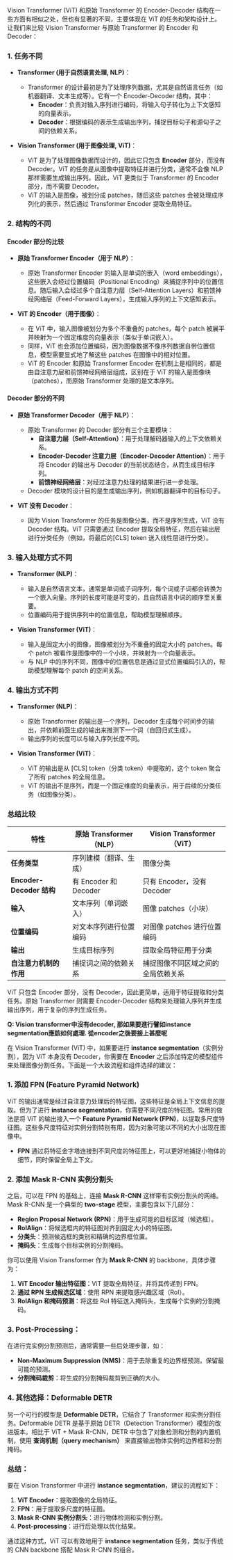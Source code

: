 
Vision Transformer (ViT) 和原始 Transformer 的 Encoder-Decoder 结构在一些方面有相似之处，但也有显著的不同，主要体现在 ViT 的任务和架构设计上。让我们来比较 Vision Transformer 与原始 Transformer 的 Encoder 和 Decoder：

### 1. **任务不同**

- **Transformer (用于自然语言处理, NLP)**：
    
    - Transformer 的设计最初是为了处理序列数据，尤其是自然语言任务（如机器翻译、文本生成等）。它有一个 Encoder-Decoder 结构，其中：
        - **Encoder**：负责对输入序列进行编码，将输入句子转化为上下文感知的向量表示。
        - **Decoder**：根据编码的表示生成输出序列，捕捉目标句子和源句子之间的依赖关系。
- **Vision Transformer (用于图像处理, ViT)**：
    
    - ViT 是为了处理图像数据而设计的，因此它只包含 **Encoder** 部分，而没有 Decoder。ViT 的任务是从图像中提取特征并进行分类，通常不会像 NLP 那样需要生成输出序列。因此，ViT 更类似于 Transformer 的 Encoder 部分，而不需要 Decoder。
    - ViT 的输入是图像，被划分成 patches，随后这些 patches 会被处理成序列化的表示，然后通过 Transformer Encoder 提取全局特征。

### 2. **结构的不同**

#### **Encoder 部分的比较**

- **原始 Transformer Encoder（用于 NLP）**：
    
    - 原始 Transformer Encoder 的输入是单词的嵌入（word embeddings），这些嵌入会经过位置编码（Positional Encoding）来捕捉序列中的位置信息。随后输入会经过多个自注意力层（Self-Attention Layers）和前馈神经网络层（Feed-Forward Layers），生成输入序列的上下文感知表示。
- **ViT 的 Encoder（用于图像）**：
    
    - 在 ViT 中，输入图像被划分为多个不重叠的 patches，每个 patch 被展平并映射为一个固定维度的向量表示（类似于单词嵌入）。
    - 同样，ViT 也会添加位置编码，因为图像数据不像序列数据自带位置信息，模型需要显式地了解这些 patches 在图像中的相对位置。
    - ViT 的 Encoder 和原始 Transformer Encoder 在机制上是相同的，都是由自注意力层和前馈神经网络层组成，区别在于 ViT 的输入是图像块（patches），而原始 Transformer 处理的是文本序列。

#### **Decoder 部分的不同**

- **原始 Transformer Decoder（用于 NLP）**：
    
    - 原始 Transformer 的 Decoder 部分有三个主要模块：
        - **自注意力层（Self-Attention）**：用于处理解码器输入的上下文依赖关系。
        - **Encoder-Decoder 注意力层（Encoder-Decoder Attention）**：用于将 Encoder 的输出与 Decoder 的当前状态结合，从而生成目标序列。
        - **前馈神经网络层**：对经过注意力处理的结果进行进一步处理。
    - Decoder 模块的设计目的是生成输出序列，例如机器翻译中的目标句子。
- **ViT 没有 Decoder**：
    
    - 因为 Vision Transformer 的任务是图像分类，而不是序列生成，ViT 没有 Decoder 结构。ViT 只需要通过 Encoder 提取全局特征，然后在输出层进行分类任务（例如，将最后的[CLS] token 送入线性层进行分类）。

### 3. **输入处理方式不同**

- **Transformer (NLP)**：
    
    - 输入是自然语言文本，通常是单词或子词序列，每个词或子词都会转换为一个嵌入向量。序列的长度可能是可变的，且自然语言中词的顺序至关重要。
    - 位置编码用于提供序列中的位置信息，帮助模型理解顺序。
- **Vision Transformer (ViT)**：
    
    - 输入是固定大小的图像，图像被划分为不重叠的固定大小的 patches。每个 patch 被看作是图像中的一个小块，并映射为一个向量表示。
    - 与 NLP 中的序列不同，图像中的位置信息是通过显式位置编码引入的，帮助模型理解每个 patch 的空间关系。

### 4. **输出方式不同**

- **Transformer (NLP)**：
    
    - 原始 Transformer 的输出是一个序列，Decoder 生成每个时间步的输出，并依赖前面生成的输出来推测下一个词（自回归式生成）。
    - 输出序列的长度可以与输入序列长度不同。
- **Vision Transformer (ViT)**：
    
    - ViT 的输出是从 [CLS] token（分类 token）中提取的，这个 token 聚合了所有 patches 的全局信息。
    - ViT 的输出不是序列，而是一个固定维度的向量表示，用于后续的分类任务（如图像分类）。

### 总结比较

|**特性**|**原始 Transformer（NLP）**|**Vision Transformer（ViT）**|
|---|---|---|
|**任务类型**|序列建模（翻译、生成）|图像分类|
|**Encoder-Decoder 结构**|有 Encoder 和 Decoder|只有 Encoder，没有 Decoder|
|**输入**|文本序列（单词嵌入）|图像 patches（小块）|
|**位置编码**|对文本序列进行位置编码|对图像 patches 进行位置编码|
|**输出**|生成目标序列|提取全局特征用于分类|
|**自注意力机制的作用**|捕捉词之间的依赖关系|捕捉图像不同区域之间的全局依赖关系|

ViT 只包含 Encoder 部分，没有 Decoder，因此更简单，适用于特征提取和分类任务。原始 Transformer 则需要 Encoder-Decoder 结构来处理输入序列并生成输出序列，用于复杂的序列生成任务。

**Q: Vision transformer中沒有decoder, 那如果要進行譬如instance segmentation應該如何處理. 從encoder之後要接上甚麼呢**

在 Vision Transformer (ViT) 中，如果要进行 **instance segmentation**（实例分割），因为 ViT 本身没有 Decoder，你需要在 **Encoder** 之后添加特定的模型组件来处理图像分割任务。下面是一个大致流程和组件选择的建议：

### 1. **添加 FPN (Feature Pyramid Network)**

ViT 的输出通常是经过自注意力处理后的特征图，这些特征是全局上下文信息的提取。但为了进行 **instance segmentation**，你需要不同尺度的特征图。常用的做法是将 ViT 的输出接入一个 **Feature Pyramid Network (FPN)**，以提取多尺度特征图。这些多尺度特征对实例分割特别有用，因为对象可能以不同的大小出现在图像中。

- **FPN** 通过将特征金字塔连接到不同尺度的特征图上，可以更好地捕捉小物体的细节，同时保留全局上下文。

### 2. **添加 Mask R-CNN 实例分割头**

之后，可以在 FPN 的基础上，连接 **Mask R-CNN** 这样带有实例分割头的网络。Mask R-CNN 是一个典型的 **two-stage** 模型，主要包含以下几部分：

- **Region Proposal Network (RPN)**：用于生成可能的目标区域（候选框）。
- **RoIAlign**：将候选框内的特征图对齐到固定大小的特征图。
- **分类头**：预测候选框的类别和精确的边界框位置。
- **掩码头**：生成每个目标实例的分割掩码。

你可以使用 Vision Transformer 作为 **Mask R-CNN** 的 backbone，具体步骤为：

1. **ViT Encoder 输出特征图**：ViT 提取全局特征，并将其传递到 FPN。
2. **通过 RPN 生成候选区域**：使用 RPN 来提取感兴趣区域（RoI）。
3. **RoIAlign 和掩码预测**：将这些 RoI 特征送入掩码头，生成每个实例的分割掩码。

### 3. **Post-Processing**：

在进行完实例分割预测后，通常需要一些后处理步骤，如：

- **Non-Maximum Suppression (NMS)**：用于去除重复的边界框预测，保留最可能的预测。
- **分割掩码裁剪**：将生成的分割掩码裁剪到正确的大小。

### 4. **其他选择：Deformable DETR**

另一个可行的模型是 **Deformable DETR**，它结合了 Transformer 和实例分割任务。Deformable DETR 是基于原始 DETR（Detection Transformer）模型的改进版本。相比于 ViT + Mask R-CNN，DETR 中包含了对象检测和分割的内置机制，使用 **查询机制（query mechanism）** 来直接输出物体实例的边界框和分割掩码。

### 总结：

要在 Vision Transformer 中进行 **instance segmentation**，建议的流程如下：

1. **ViT Encoder**：提取图像的全局特征。
2. **FPN**：用于提取多尺度的特征图。
3. **Mask R-CNN 实例分割头**：进行物体检测和实例分割。
4. **Post-processing**：进行后处理以优化结果。

通过这种方式，ViT 可以有效地用于 **instance segmentation** 任务，类似于传统的 CNN backbone 搭配 Mask R-CNN 的组合。